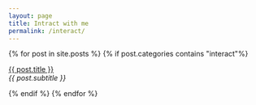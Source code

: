 ```yaml
---
layout: page
title: Intract with me
permalink: /interact/
---
```


<div class="posts">
    {% for post in site.posts %}
        {% if post.categories contains "interact"%}
            <p><u><a href="{{ site.baseurl }}{{ post.url }}">{{ post.title }}</a></u><br><i>{{ post.subtitle }}</i></p>
        {% endif %}
    {% endfor %}
<div class="posts">    